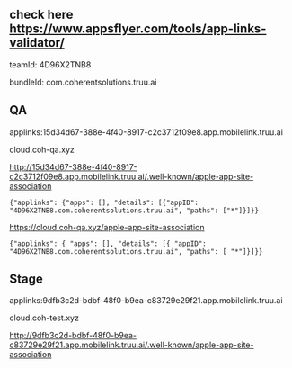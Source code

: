 
## check here <https://www.appsflyer.com/tools/app-links-validator/>

teamId: 4D96X2TNB8

bundleId: com.coherentsolutions.truu.ai

## QA

applinks:15d34d67-388e-4f40-8917-c2c3712f09e8.app.mobilelink.truu.ai

cloud.coh-qa.xyz

<http://15d34d67-388e-4f40-8917-c2c3712f09e8.app.mobilelink.truu.ai/.well-known/apple-app-site-association>

```
{"applinks": {"apps": [], "details": [{"appID": "4D96X2TNB8.com.coherentsolutions.truu.ai", "paths": ["*"]}]}}
```

https://cloud.coh-qa.xyz/apple-app-site-association

```
{"applinks": { "apps": [], "details": [{ "appID": "4D96X2TNB8.com.coherentsolutions.truu.ai", "paths": [ "*"]}]}}
```

## Stage

applinks:9dfb3c2d-bdbf-48f0-b9ea-c83729e29f21.app.mobilelink.truu.ai

cloud.coh-test.xyz

<http://9dfb3c2d-bdbf-48f0-b9ea-c83729e29f21.app.mobilelink.truu.ai/.well-known/apple-app-site-association>

